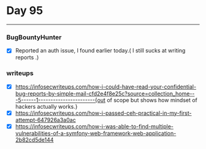 # Day 95
___
### BugBountyHunter
- [x] Reported an auth issue, I found earlier today.( I still sucks at writing reports .)

### writeups
- [x] https://infosecwriteups.com/how-i-could-have-read-your-confidential-bug-reports-by-simple-mail-cfd2e4f8e25c?source=collection_home---5------1-----------------------{out of scope but shows how mindset of hackers actually works.}
- [x] https://infosecwriteups.com/how-i-passed-ceh-practical-in-my-first-attempt-647926a3a0ac 
- [x] https://infosecwriteups.com/how-i-was-able-to-find-multiple-vulnerabilities-of-a-symfony-web-framework-web-application-2b82cd5de144